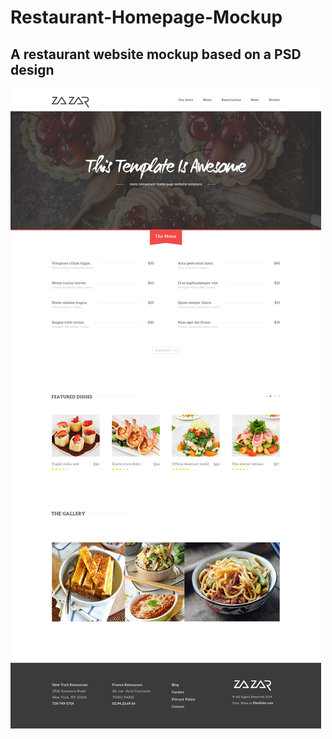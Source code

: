 # Restaurant-Homepage-Mockup
## A restaurant website mockup based on a PSD design
![My image](https://github.com/zhenghaohe/Restaurant-Homepage-Mockup/blob/master/mockup.jpg)
